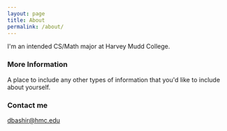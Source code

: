 ```yaml
---
layout: page
title: About
permalink: /about/
---
```


I'm an intended CS/Math major at Harvey Mudd College. 

### More Information

A place to include any other types of information that you'd like to include about yourself.

### Contact me

[dbashir@hmc.edu](mailto:dbashir@hmc.edu)
